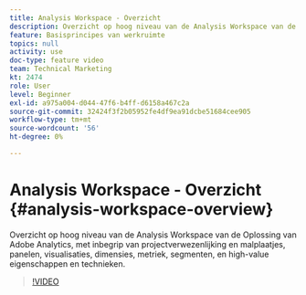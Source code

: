 ```yaml
---
title: Analysis Workspace - Overzicht
description: Overzicht op hoog niveau van de Analysis Workspace van de Oplossing van Adobe Analytics, met inbegrip van projectverwezenlijking en malplaatjes, panelen, visualisaties, dimensies, metriek, segmenten, en high-value eigenschappen en technieken.
feature: Basisprincipes van werkruimte
topics: null
activity: use
doc-type: feature video
team: Technical Marketing
kt: 2474
role: User
level: Beginner
exl-id: a975a004-d044-47f6-b4ff-d6158a467c2a
source-git-commit: 32424f3f2b05952fe4df9ea91dcbe51684cee905
workflow-type: tm+mt
source-wordcount: '56'
ht-degree: 0%

---
```


# Analysis Workspace - Overzicht {#analysis-workspace-overview}

Overzicht op hoog niveau van de Analysis Workspace van de Oplossing van Adobe Analytics, met inbegrip van projectverwezenlijking en malplaatjes, panelen, visualisaties, dimensies, metriek, segmenten, en high-value eigenschappen en technieken.

>[!VIDEO](https://video.tv.adobe.com/v/26266/?quality=12)
